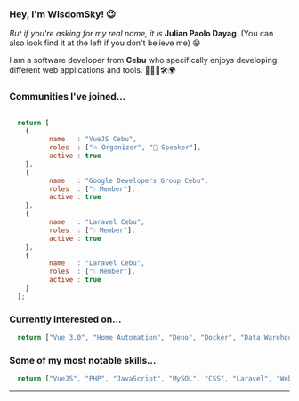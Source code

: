 ### Hey, I'm WisdomSky! 😉


<i>But if you're asking for my real name, it is </i> <strong>Julian Paolo Dayag</strong>. (You can also look find it at the left if you don't believe me) 😁


I am a software developer from **Cebu** who specifically enjoys developing different web applications and tools. 👨🏽‍💻🛠🌍

### Communities I've joined...
```javascript

  return [
    {
          name   : "VueJS Cebu",
          roles  : ["⭐️ Organizer", "🎤 Speaker"],
          active : true
    },
    {
          name   : "Google Developers Group Cebu",
          roles  : ["💧 Member"],
          active : true
    },
    {
          name   : "Laravel Cebu",
          roles  : ["💧 Member"],
          active : true
    },
    {
          name   : "Laravel Cebu",
          roles  : ["💧 Member"],
          active : true
    }
  ];

```
### Currently interested on...
```javascript
  return ["Vue 3.0", "Home Automation", "Deno", "Docker", "Data Warehousing", "Jamstack"];
```

### Some of my most notable skills...
```javascript
  return ["VueJS", "PHP", "JavaScript", "MySQL", "CSS", "Laravel", "Webpack", "Web Design", "Image editing"]; // and more...
```
___


